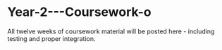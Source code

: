 # Year-2---Coursework-o
All twelve weeks of coursework material will be posted here - including testing and proper integration.

